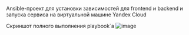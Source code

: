 Ansible-проект для установки зависимостей для frontend и backend и запуска сервиса на виртуальной машине Yandex Cloud

Скриншот полного выполнения playbook`а 
![image](/uploads/b526693def3f48244b3a9ed39f94f121/image.png)